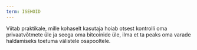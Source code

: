 ```yaml
---
term: ISEHOID
---
```


Viitab praktikale, mille kohaselt kasutaja hoiab otsest kontrolli oma privaatvõtmete üle ja seega oma bitcoinide üle, ilma et ta peaks oma varade haldamiseks toetuma välistele osapooltele.